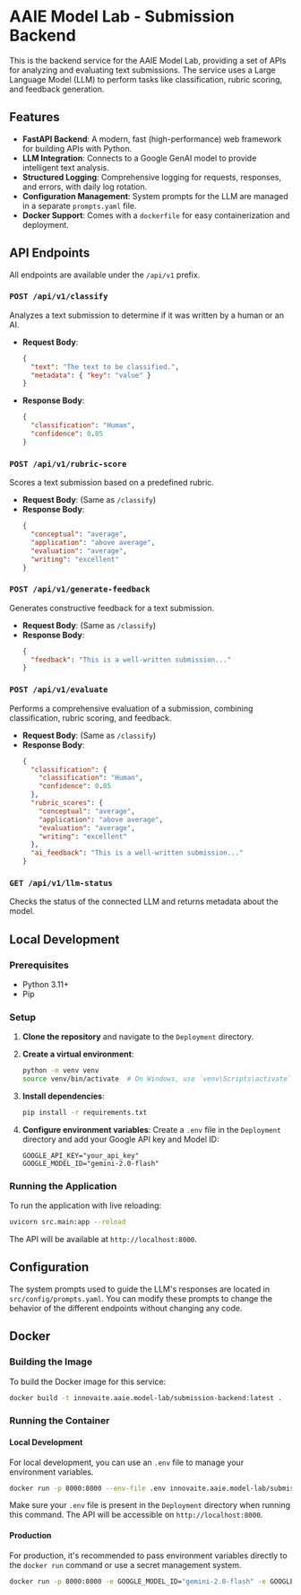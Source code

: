 


# AAIE Model Lab - Submission Backend

This is the backend service for the AAIE Model Lab, providing a set of APIs for analyzing and evaluating text submissions. The service uses a Large Language Model (LLM) to perform tasks like classification, rubric scoring, and feedback generation.

## Features

- **FastAPI Backend**: A modern, fast (high-performance) web framework for building APIs with Python.
- **LLM Integration**: Connects to a Google GenAI model to provide intelligent text analysis.
- **Structured Logging**: Comprehensive logging for requests, responses, and errors, with daily log rotation.
- **Configuration Management**: System prompts for the LLM are managed in a separate `prompts.yaml` file.
- **Docker Support**: Comes with a `dockerfile` for easy containerization and deployment.

## API Endpoints

All endpoints are available under the `/api/v1` prefix.

### `POST /api/v1/classify`

Analyzes a text submission to determine if it was written by a human or an AI.

- **Request Body**:
  ```json
  {
    "text": "The text to be classified.",
    "metadata": { "key": "value" }
  }
  ```
- **Response Body**:
  ```json
  {
    "classification": "Human",
    "confidence": 0.85
  }
  ```

### `POST /api/v1/rubric-score`

Scores a text submission based on a predefined rubric.

- **Request Body**: (Same as `/classify`)
- **Response Body**:
  ```json
  {
    "conceptual": "average",
    "application": "above average",
    "evaluation": "average",
    "writing": "excellent"
  }
  ```

### `POST /api/v1/generate-feedback`

Generates constructive feedback for a text submission.

- **Request Body**: (Same as `/classify`)
- **Response Body**:
  ```json
  {
    "feedback": "This is a well-written submission..."
  }
  ```

### `POST /api/v1/evaluate`

Performs a comprehensive evaluation of a submission, combining classification, rubric scoring, and feedback.

- **Request Body**: (Same as `/classify`)
- **Response Body**:
  ```json
  {
    "classification": {
      "classification": "Human",
      "confidence": 0.85
    },
    "rubric_scores": {
      "conceptual": "average",
      "application": "above average",
      "evaluation": "average",
      "writing": "excellent"
    },
    "ai_feedback": "This is a well-written submission..."
  }
  ```

### `GET /api/v1/llm-status`

Checks the status of the connected LLM and returns metadata about the model.

## Local Development

### Prerequisites

- Python 3.11+
- Pip

### Setup

1.  **Clone the repository** and navigate to the `Deployment` directory.

2.  **Create a virtual environment**:
    ```bash
    python -m venv venv
    source venv/bin/activate  # On Windows, use `venv\Scripts\activate`
    ```

3.  **Install dependencies**:
    ```bash
    pip install -r requirements.txt
    ```

4.  **Configure environment variables**:
    Create a `.env` file in the `Deployment` directory and add your Google API key and Model ID:
    ```
    GOOGLE_API_KEY="your_api_key"
    GOOGLE_MODEL_ID="gemini-2.0-flash" 
    ```

### Running the Application

To run the application with live reloading:

```bash
uvicorn src.main:app --reload
```

The API will be available at `http://localhost:8000`.

## Configuration

The system prompts used to guide the LLM's responses are located in `src/config/prompts.yaml`. You can modify these prompts to change the behavior of the different endpoints without changing any code.

## Docker

### Building the Image

To build the Docker image for this service:

```bash
docker build -t innovaite.aaie.model-lab/submission-backend:latest .
```

### Running the Container

#### Local Development

For local development, you can use an `.env` file to manage your environment variables.

```bash
docker run -p 8000:8000 --env-file .env innovaite.aaie.model-lab/submission-backend
```

Make sure your `.env` file is present in the `Deployment` directory when running this command. The API will be accessible on `http://localhost:8000`.

#### Production

For production, it's recommended to pass environment variables directly to the `docker run` command or use a secret management system.

```bash
docker run -p 8000:8000 -e GOOGLE_MODEL_ID="gemini-2.0-flash" -e GOOGLE_API_KEY="your_api_key" innovaite.aaie.model-lab/submission-backend
```
